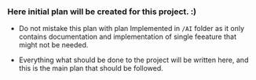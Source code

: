 ### Here initial plan will be created for this project. :)

- Do not mistake this plan with plan Implemented in `/AI` folder as it only contains
documentation and implementation of single feeature that might not be needed.

- Everything what should be done to the project will be written here, and this is the main
plan that should be followed. 
